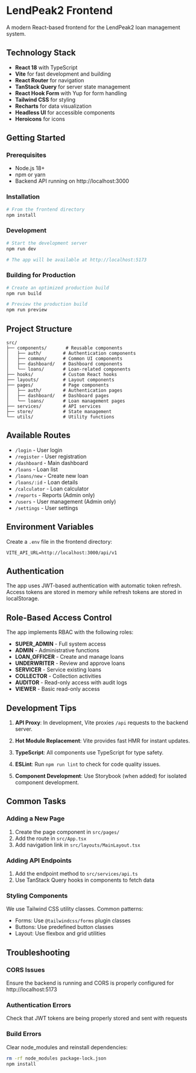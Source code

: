 # LendPeak2 Frontend

A modern React-based frontend for the LendPeak2 loan management system.

## Technology Stack

- **React 18** with TypeScript
- **Vite** for fast development and building
- **React Router** for navigation
- **TanStack Query** for server state management
- **React Hook Form** with Yup for form handling
- **Tailwind CSS** for styling
- **Recharts** for data visualization
- **Headless UI** for accessible components
- **Heroicons** for icons

## Getting Started

### Prerequisites

- Node.js 18+
- npm or yarn
- Backend API running on http://localhost:3000

### Installation

```bash
# From the frontend directory
npm install
```

### Development

```bash
# Start the development server
npm run dev

# The app will be available at http://localhost:5173
```

### Building for Production

```bash
# Create an optimized production build
npm run build

# Preview the production build
npm run preview
```

## Project Structure

```
src/
├── components/       # Reusable components
│   ├── auth/        # Authentication components
│   ├── common/      # Common UI components
│   ├── dashboard/   # Dashboard components
│   └── loans/       # Loan-related components
├── hooks/           # Custom React hooks
├── layouts/         # Layout components
├── pages/           # Page components
│   ├── auth/        # Authentication pages
│   ├── dashboard/   # Dashboard pages
│   └── loans/       # Loan management pages
├── services/        # API services
├── store/           # State management
└── utils/           # Utility functions
```

## Available Routes

- `/login` - User login
- `/register` - User registration
- `/dashboard` - Main dashboard
- `/loans` - Loan list
- `/loans/new` - Create new loan
- `/loans/:id` - Loan details
- `/calculator` - Loan calculator
- `/reports` - Reports (Admin only)
- `/users` - User management (Admin only)
- `/settings` - User settings

## Environment Variables

Create a `.env` file in the frontend directory:

```env
VITE_API_URL=http://localhost:3000/api/v1
```

## Authentication

The app uses JWT-based authentication with automatic token refresh. Access tokens are stored in memory while refresh tokens are stored in localStorage.

## Role-Based Access Control

The app implements RBAC with the following roles:
- **SUPER_ADMIN** - Full system access
- **ADMIN** - Administrative functions
- **LOAN_OFFICER** - Create and manage loans
- **UNDERWRITER** - Review and approve loans
- **SERVICER** - Service existing loans
- **COLLECTOR** - Collection activities
- **AUDITOR** - Read-only access with audit logs
- **VIEWER** - Basic read-only access

## Development Tips

1. **API Proxy**: In development, Vite proxies `/api` requests to the backend server.

2. **Hot Module Replacement**: Vite provides fast HMR for instant updates.

3. **TypeScript**: All components use TypeScript for type safety.

4. **ESLint**: Run `npm run lint` to check for code quality issues.

5. **Component Development**: Use Storybook (when added) for isolated component development.

## Common Tasks

### Adding a New Page

1. Create the page component in `src/pages/`
2. Add the route in `src/App.tsx`
3. Add navigation link in `src/layouts/MainLayout.tsx`

### Adding API Endpoints

1. Add the endpoint method to `src/services/api.ts`
2. Use TanStack Query hooks in components to fetch data

### Styling Components

We use Tailwind CSS utility classes. Common patterns:
- Forms: Use `@tailwindcss/forms` plugin classes
- Buttons: Use predefined button classes
- Layout: Use flexbox and grid utilities

## Troubleshooting

### CORS Issues
Ensure the backend is running and CORS is properly configured for http://localhost:5173

### Authentication Errors
Check that JWT tokens are being properly stored and sent with requests

### Build Errors
Clear node_modules and reinstall dependencies:
```bash
rm -rf node_modules package-lock.json
npm install
```